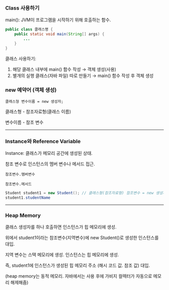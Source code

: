 ### Class 사용하기

main(): JVM이 프로그램을 시작하기 위해 호출하는 함수.

```java
public class 클래스명 {
	public static void main(String[] args) {
		...
	}
}
```

클래스 사용하기:

1. 해당 클래스 내부에 main() 함수 작성 → 객체 생성(사용)
2. 별개의 실행 클래스(자바 파일) 따로 만들기 → main() 함수 작성 후 객체 생성

### new 예약어 (객체 생성)

`클래스형 변수이름 = new 생성자;`

클래스형 - 참조자료형(클래스 이름)

변수이름 - 참조 변수

---

### Instance와 Reference Variable

Instance: 클래스가 메모리 공간에 생성된 상태.

참조 변수로 인스턴스의 멤버 변수나 메서드 접근.

`참조변수.멤버변수`

`참조변수.메서드`

```java
Student student1 = new Student(); // 클래스형(참조자료형) 참조변수 = new 생성자
student1.studentName
```

---

### Heap Memory

클래스 생성자를 하나 호출하면 인스턴스가 힙 메모리에 생성.

위에서 student1이라는 참조변수(지역변수)에 new Student()로 생성한 인스턴스를 대입.

지역 변수는 스택 메모리에 생성. 인스턴스는 힙 메모리에 생성.

즉, student1에 인스턴스가 생성된 힙 메모리 주소 (해시 코드 값. 참조 값) 대입.

(heap memory는 동적 메모리. 자바에서는 사용 후에 가비지 컬렉터가 자동으로 메모리 해제해줌)
